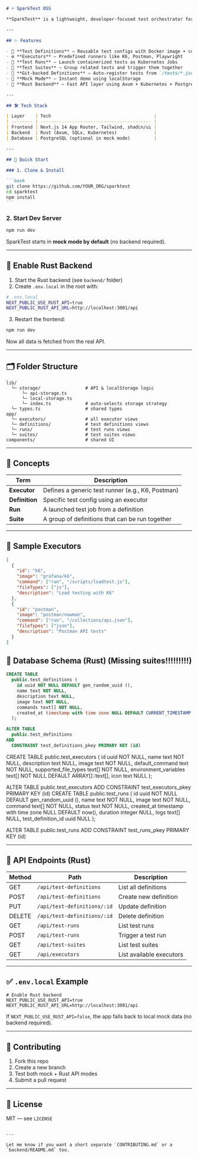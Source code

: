 ````markdown
# ⚡ SparkTest OSS

**SparkTest** is a lightweight, developer-focused test orchestrator for Kubernetes. Define tests as Docker containers, run them as Kubernetes Jobs, and view results in a clean, modern UI — no YAML editing required.

---

## ✨ Features

- 🧪 **Test Definitions** – Reusable test configs with Docker image + command
- ⚙️ **Executors** – Predefined runners like K6, Postman, Playwright
- 🚀 **Test Runs** – Launch containerized tests as Kubernetes Jobs
- 🧾 **Test Suites** – Group related tests and trigger them together
- 📂 **Git-backed Definitions** – Auto-register tests from `/tests/*.json`
- 💾 **Mock Mode** – Instant demo using localStorage
- 🦀 **Rust Backend** – Fast API layer using Axum + Kubernetes + PostgreSQL

---

## 🛠 Tech Stack

| Layer    | Tech                                       |
| -------- | ------------------------------------------ |
| Frontend | Next.js 14 App Router, Tailwind, shadcn/ui |
| Backend  | Rust (Axum, SQLx, Kubernetes)              |
| Database | PostgreSQL (optional in mock mode)         |

---

## 🚀 Quick Start

### 1. Clone & Install

```bash
git clone https://github.com/YOUR_ORG/sparktest
cd sparktest
npm install
```
````

### 2. Start Dev Server

```bash
npm run dev
```

SparkTest starts in **mock mode by default** (no backend required).

---

## 🔧 Enable Rust Backend

1. Start the Rust backend (see `backend/` folder)
2. Create `.env.local` in the root with:

```bash
# .env.local
NEXT_PUBLIC_USE_RUST_API=true
NEXT_PUBLIC_RUST_API_URL=http://localhost:3001/api
```

3. Restart the frontend:

```bash
npm run dev
```

Now all data is fetched from the real API.

---

## 🗂 Folder Structure

```
lib/
  └─ storage/                 # API & localStorage logic
      └─ api-storage.ts
      └─ local-storage.ts
      └─ index.ts             # auto-selects storage strategy
  └─ types.ts                 # shared types
app/
  └─ executors/               # all executor views
  └─ definitions/             # test definitions views
  └─ runs/                    # test runs views
  └─ suites/                  # test suites views
components/                   # shared UI
```

---

## 🧠 Concepts

| Term           | Description                                       |
| -------------- | ------------------------------------------------- |
| **Executor**   | Defines a generic test runner (e.g., K6, Postman) |
| **Definition** | Specific test config using an executor            |
| **Run**        | A launched test job from a definition             |
| **Suite**      | A group of definitions that can be run together   |

---

## 🧪 Sample Executors

```json
[
  {
    "id": "k6",
    "image": "grafana/k6",
    "command": ["run", "/scripts/loadtest.js"],
    "fileTypes": ["js"],
    "description": "Load testing with K6"
  },
  {
    "id": "postman",
    "image": "postman/newman",
    "command": ["run", "/collections/api.json"],
    "fileTypes": ["json"],
    "description": "Postman API tests"
  }
]
```

## 🧱 Database Schema (Rust) (Missing suites!!!!!!!!!)

```sql
CREATE TABLE
  public.test_definitions (
    id uuid NOT NULL DEFAULT gen_random_uuid (),
    name text NOT NULL,
    description text NULL,
    image text NOT NULL,
    commands text[] NOT NULL,
    created_at timestamp with time zone NULL DEFAULT CURRENT_TIMESTAMP
  );

ALTER TABLE
  public.test_definitions
ADD
  CONSTRAINT test_definitions_pkey PRIMARY KEY (id)
```

CREATE TABLE
public.test_executors (
id uuid NOT NULL,
name text NOT NULL,
description text NULL,
image text NOT NULL,
default_command text NOT NULL,
supported_file_types text[] NOT NULL,
environment_variables text[] NOT NULL DEFAULT ARRAY[]::text[],
icon text NULL
);

ALTER TABLE
public.test_executors
ADD
CONSTRAINT test_executors_pkey PRIMARY KEY (id)
CREATE TABLE
public.test_runs (
id uuid NOT NULL DEFAULT gen_random_uuid (),
name text NOT NULL,
image text NOT NULL,
command text[] NOT NULL,
status text NOT NULL,
created_at timestamp with time zone NULL DEFAULT now(),
duration integer NULL,
logs text[] NULL,
test_definition_id uuid NULL
);

ALTER TABLE
public.test_runs
ADD
CONSTRAINT test_runs_pkey PRIMARY KEY (id)

---

## 🧾 API Endpoints (Rust)

| Method | Path                        | Description              |
| ------ | --------------------------- | ------------------------ |
| GET    | `/api/test-definitions`     | List all definitions     |
| POST   | `/api/test-definitions`     | Create new definition    |
| PUT    | `/api/test-definitions/:id` | Update definition        |
| DELETE | `/api/test-definitions/:id` | Delete definition        |
| GET    | `/api/test-runs`            | List test runs           |
| POST   | `/api/test-runs`            | Trigger a test run       |
| GET    | `/api/test-suites`          | List test suites         |
| GET    | `/api/executors`            | List available executors |

---

## ✅ `.env.local` Example

```env
# Enable Rust backend
NEXT_PUBLIC_USE_RUST_API=true
NEXT_PUBLIC_RUST_API_URL=http://localhost:3001/api
```

If `NEXT_PUBLIC_USE_RUST_API=false`, the app falls back to local mock data (no backend required).

---

## 👐 Contributing

1. Fork this repo
2. Create a new branch
3. Test both mock + Rust API modes
4. Submit a pull request

---

## 📄 License

MIT — see `LICENSE`

```

---

Let me know if you want a short separate `CONTRIBUTING.md` or a `backend/README.md` too.
```
